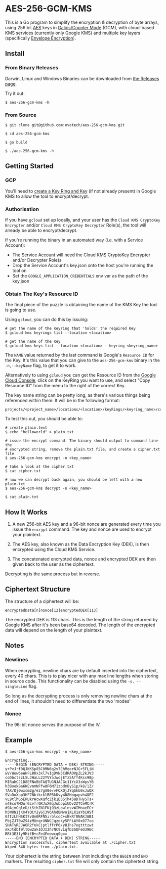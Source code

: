 # AES-256-GCM-KMS

This is a Go program to simplify the encryption & decryption of byte arrays,
using 256 bit [AES](https://en.wikipedia.org/wiki/Advanced_Encryption_Standard)
keys in [Galois/Counter Mode](https://en.wikipedia.org/wiki/Galois/Counter_Mode)
(GCM), with cloud-based KMS services (currently only Google KMS) and multiple
key layers (specifically
[Envelope Encryption](https://cloud.google.com/kms/docs/envelope-encryption)).


## Install

### From Binary Releases

Darwin, Linux and Windows Binaries can be downloaded from [the Releases page](https://github.com/ovotech/aes-256-gcm-kms/releases).

Try it out:

```
$ aes-256-gcm-kms -h
```

### From Source

```
$ git clone git@github.com:ovotech/aes-256-gcm-kms.git

$ cd aes-256-gcm-kms

$ go build

$ ./aes-256-gcm-kms -h
```

## Getting Started

### GCP

You'll need to [create a Key Ring and Key](https://cloud.google.com/kms/docs/creating-keys#kms-create-keyring-cli)
(if not already present) in Google KMS to allow the tool to encrypt/decrypt.

### Authorisation

If you have `gcloud` set up locally, and your user has the `Cloud KMS CryptoKey
Encrypter` and/or `Cloud KMS CryptoKey Decrypter` Role(s), the tool will
already be able to encrypt/decrypt.

If you're running the binary in an automated way (i.e. with a Service Account):

* The Service Account will need the Cloud KMS CryptoKey Encrypter and/or
Decrypter Role(s
* Drop the Service Account's key.json onto the host you're running the tool on
* Set the `GOOGLE_APPLICATION_CREDENTIALS` env var as the path of the key.json

### Obtain The Key's Resource ID

The final piece of the puzzle is obtaining the name of the KMS Key the tool is
going to use.

Using `gcloud`, you can do this by issuing:

```
# get the name of the Keyring that 'holds' the required Key
$ gcloud kms keyrings list --location <location>

# get the name of the Key
$ gcloud kms keys list --location <location> --keyring <keyring_name>
```

The `NAME` value returned by the last command is Google's `Resource ID` for the
Key. It's this value that you can give to the `aes-256-gcm-kms` binary in the
`-n,--keyName` flag, to get it to work.

Alternatively to using `gcloud` you can get the Resource ID from the [Google Cloud Console](https://console.cloud.google.com/security/kms); click on the KeyRing
you want to use, and select "Copy Resource ID" from the menu to the right of the
correct Key.


The key name string can be pretty long, as there's various things being
referenced within them. It will be in the following format:

```
projects/<project_name>/locations/<location>/keyRings/<keyring_name>/cryptoKeys/<key_name>
```

To test this out, you should be able to:

```
# create plain.text
$ echo "helloworld" > plain.txt

# issue the encrypt command. The binary should output to command line the
# encrypted string, remove the plain.txt file, and create a cipher.txt file
$ aes-256-gcm-kms encrypt -n <key_name>

# take a look at the cipher.txt
$ cat cipher.txt

# now we can decrypt back again, you should be left with a new plain.txt
$ aes-256-gcm-kms decrypt -n <key_name>

$ cat plain.txt
```

## How It Works

1. A new 256-bit AES key and a 96-bit nonce are generated every time you issue
 the `encrypt` command. The key and nonce are used to encrypt your plaintext.

2. The AES key, also known as the Data Encryption Key (DEK), is then encrypted
using the Cloud KMS Service.

3. The concatenated encrypted data, nonce and encrypted DEK are then given back
to the user as the ciphertext.

Decrypting is the same process but in reverse.


## Ciphertext Structure

The structure of a ciphertext will be:

```
encryptedData[n]nonce[12]encryptedDEK[113]
```

The encrypted DEK is 113 chars. This is the length of the string returned by
Google KMS after it's been base64 decoded. The length of the encrypted data will
depend on the length of your plaintext.

## Notes

### Newlines

When encrypting, newline chars are by default inserted into the ciphertext,
every 40 chars. This is to play nicer with any max line lengths when storing in
source code. This functionality can be disabled using the `-s, --singleLine`
flag.

So long as the decrypting process is only removing newline chars at the end of
lines, it shouldn't need to differentiate the two 'modes'

### Nonce

The 96-bit nonce serves the purpose of the IV.


## Example

```
$ aes-256-gcm-kms encrypt -n <key_name>

Encrypting...
-----BEGIN (ENCRYPTED DATA + DEK) STRING-----
y+PvJrf0QJKKSp85C0MN6q2v7EhMeorNJG+5FLiN
wV/Wow6eWHFL80x3xl7vIgDVN5CdRAOVpZL2kJV3
coDbctszL5LJHaLL22YVYaJwojETz5Aff4Kss98p
MIRahCJ1D8EFNoBbTAQTUGNJAJGc11YcX3sWpsYB
h3BookBa6KEvnmNFfw8F6M71zpdmByS1p/k8/1Z/
TAX/Dj0wxcm2g/ez7gA0e/vFQXQjJYqSkb0xJuQX
SVaDoXap3HF7NbikcklBPBkDvy408Hogapvh4OF2
vL9tlhGoERUkrWcwXQfcZjk1B3Sjh45UDTHySTs+
m4Eco7MOur6LvfrGKJuX6qJubppxUDv2ZTCeMCrK
d9AjmCqleD/iSthZN1FKjQ3zLowlnsvWIMnaeEC+
h5W8NIjKm4YQCY2yGj3V6AhdBMvujXLX1aYbIHSf
GfIzLhHSKI7vUm0RFN5irblcoC+sBkRf8NAKJAB1
PbjZJT8wZ94zMUnqrUNNCJqzoky5PFiAY0x077co
SHATyRJJAOR2fnkCjptlffrP0/y8Jhs7ogtttzwt
mkJtdbf9ltQw2ak1OJI3h7NC9vLqfDzGQFeO396C
RRt3E3ly9MifB+cFe4Fnowcq0g==
-----END (ENCRYPTED DATA + DEK) STRING-----
Encryption successful, ciphertext available at ./cipher.txt
Wiped 340 bytes from ./plain.txt.
```

Your ciphertext is the string between (not including) the `BEGIN` and `END`
markers. The resulting `cipher.txt` file will only contain the ciphertext
string.
